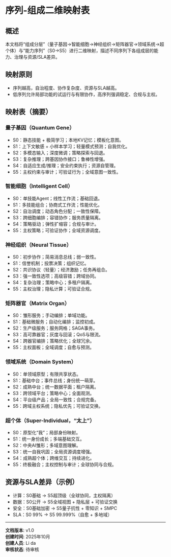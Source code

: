 # 序列-组成二维映射表

## 概述
本文档将“组成分层”（量子基因→智能细胞→神经组织→矩阵器官→领域系统→超个体）与“能力序列”（S0→S5）进行二维映射，描述不同序列下各组成层的能力、治理与资源/SLA差异。

## 映射原则
- 序列越高，自治程度、协作复杂度、资源与SLA越高。
- 低序列允许局部功能的试运行与有限协作，高序列强调稳定、合规与主权。

## 映射表（摘要）

### 量子基因（Quantum Gene）
- S0：静态技能 + 极简学习；本地KV记忆；模板化意图。
- S1：上下文敏感 + 小样本学习；轻量模式预测；自我优化。
- S2：多模态输入；深度微调；策略探索与回退。
- S3：复杂推理；跨基因协作接口；鲁棒性增强。
- S4：自适应生成/推理；安全约束执行；资源自管理。
- S5：主权约束与审计；可验证行为；全域意图一致性。

### 智能细胞（Intelligent Cell）
- S0：单技能Agent；线性工作流；基础回退。
- S1：多技能组合；协商式工作流；性能优化。
- S2：自治调度；动态角色分配；一致性保障。
- S3：跨细胞编排；容错协作；服务质量隔离。
- S4：策略驱动；弹性扩缩容；合规与审计。
- S5：主权策略；可验证协作；全域资源调度。

### 神经组织（Neural Tissue）
- S0：初步协作；简易消息总线；弱一致性。
- S1：信誉机制；投票决策；组织记忆。
- S2：共识协议（轻量）；经济激励；任务再组合。
- S3：强一致性选项；高级容错；跨域协同。
- S4：复杂治理；策略中心；多租户隔离。
- S5：主权治理；隐私计算；可验证合规。

### 矩阵器官（Matrix Organ）
- S0：雏形服务；手动编排；单域功能。
- S1：基础微服务；自动化编排；监控初成。
- S2：生产级服务；服务网格；SAGA事务。
- S3：高可靠器官；灰度与回滚；QoS与限流。
- S4：跨器官编排；策略优化；全球冗余。
- S5：主权面板；全域调度；自愈与预测。

### 领域系统（Domain System）
- S0：单领域原型；有限共享状态。
- S1：基础中台；事件总线；身份统一萌芽。
- S2：成熟中台；统一数据平面；租户隔离。
- S3：跨领域平台；策略中心；全面观测。
- S4：平台级产品；全局一致性；合规完备。
- S5：跨域主权系统；隐私优先；可验证交换。

### 超个体（Super-Individual，“太上”）
- S0：原型化“我”；局部身份映射。
- S1：统一身份成长；多端基础交互。
- S2：中央AI雏形；多域意图理解。
- S3：统一自我巩固；全局资源调度增强。
- S4：成熟超个体；跨维交互；持续进化。
- S5：终极融合；主权控制与审计；全球协同与合规。

## 资源与SLA差异（示例）
- 计算：S0基础 → S5超顶级（全球协同，主权隔离）
- 数据：S0公开 → S5全域视图 + 隐私层 + 可验证交换
- 安全：S0基础加密 → S5量子抗性 + 零知识 + SMPC
- SLA：S0 99% → S5 99.999%（自愈 + 多地域）

---

**文档版本**: v1.0  
**创建时间**: 2025年10月  
**创建人员**: Li da  
**审核状态**: 待审核